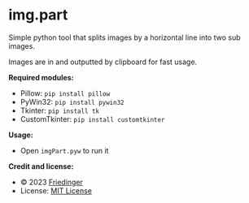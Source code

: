 # img.part

Simple python tool that splits images by a horizontal line into two sub images.

Images are in and outputted by clipboard for fast usage.

**Required modules:**

-   Pillow: `pip install pillow`
-   PyWin32: `pip install pywin32`
-   Tkinter: `pip install tk`
-   CustomTkinter: `pip install customtkinter`

**Usage:**

-   Open `imgPart.pyw` to run it

**Credit and license:**

-   © 2023 [Friedinger](https://friedinger.org/)
-   License: [MIT License](https://github.com/Friedinger/ImgPart/blob/main/LICENSE)
